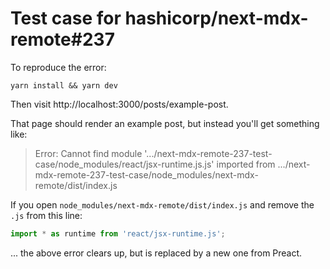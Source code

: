 # Test case for hashicorp/next-mdx-remote#237
                                             
To reproduce the error:

```shell
yarn install && yarn dev
```

Then visit http://localhost:3000/posts/example-post.

That page should render an example post, but instead you'll get something like:

> Error: Cannot find module '.../next-mdx-remote-237-test-case/node_modules/react/jsx-runtime.js.js' imported from .../next-mdx-remote-237-test-case/node_modules/next-mdx-remote/dist/index.js

If you open `node_modules/next-mdx-remote/dist/index.js` and remove the `.js` from this line:

```js
import * as runtime from 'react/jsx-runtime.js';
```

... the above error clears up, but is replaced by a new one from Preact.
